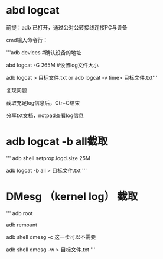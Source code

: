 # abd logcat
前提：adb 已打开，通过公对公转接线连接PC与设备

cmd输入命令行：

'''adb devices #确认设备的地址

abd logcat -G 265M #设置log文件大小

adb logcat > 目标文件.txt   or  adb logcat -v time> 目标文件.txt'''

复现问题

截取充足log信息后，Ctr+C结束

分享txt文档，notpad查看log信息


# adb logcat -b all截取
'''
adb shell setprop.logd.size 25M

adb logcat -b all > 目标文件.txt
'''

# DMesg （kernel log） 截取
'''
adb root

adb remount

adb shell dmesg -c   这一步可以不需要

adb shell dmesg -w > 目标文件.txt 
'''
